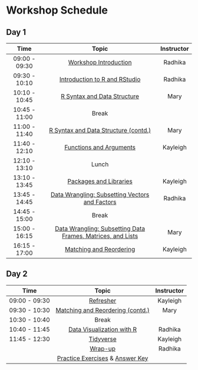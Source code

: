 # Workshop Schedule 

## Day 1

| Time            |  Topic  | Instructor |
|:------------------------:|:------------------------------------------------:|:--------:|
|09:00 - 09:30 | [Workshop Introduction](https://hbctraining.github.io/Intro-to-R/lectures/Intro_to_workshop.pdf) | Radhika |
|09:30 - 10:10 | [Introduction to R and RStudio](https://hbctraining.github.io/Intro-to-R/lessons/01_introR-R-and-RStudio.html) | Radhika |
|10:10 - 10:45 | [R Syntax and Data Structure](https://hbctraining.github.io/Intro-to-R/lessons/02_introR-syntax-and-data-structures.html) | Mary |
|10:45 - 11:00 | Break | |
|11:00 - 11:40 | [R Syntax and Data Structure (contd.)](https://hbctraining.github.io/Intro-to-R/lessons/02_introR-syntax-and-data-structures.html) | Mary |
|11:40 - 12:10 | [Functions and Arguments](https://hbctraining.github.io/Intro-to-R/lessons/03_introR-functions-and-arguments.html) | Kayleigh |
|12:10 - 13:10 | Lunch | |
|13:10 - 13:45 | [Packages and Libraries](https://hbctraining.github.io/Intro-to-R/lessons/03_introR-functions-and-arguments.html) | Kayleigh |
|13:45 - 14:45 | [Data Wrangling: Subsetting Vectors and Factors](https://hbctraining.github.io/Intro-to-R/lessons/04_introR-data-wrangling.html) | Radhika |
|14:45 - 15:00 | Break | |
|15:00 - 16:15 | [Data Wrangling: Subsetting Data Frames, Matrices, and Lists](https://hbctraining.github.io/Intro-to-R/lessons/05_introR-data-wrangling2.html) | Mary |
|16:15 - 17:00 | [Matching and Reordering](https://hbctraining.github.io/Intro-to-R/lessons/06_matching_reordering.html) | Kayleigh |


## Day 2

| Time            |  Topic  | Instructor |
|:------------------------:|:------------------------------------------------:|:--------:|
|09:00 - 09:30 | [Refresher](https://hbctraining.github.io/Intro-to-R/lessons/animal_table.html) | Kayleigh |
|09:30 - 10:30 | [Matching and Reordering (contd.)](https://hbctraining.github.io/Intro-to-R/lessons/06_matching_reordering.html) | Mary |
|10:30 - 10:40 | Break | |
|10:40 - 11:45 | [Data Visualization with R](https://hbctraining.github.io/Intro-to-R/lessons/07_ggplot2.html) | Radhika |
|11:45 - 12:30 | [Tidyverse](https://hbctraining.github.io/Intro-to-R/lessons/08_intro_tidyverse.html) | Kayleigh |
| | [Wrap-up](https://hbctraining.github.io/Intro-to-R/lectures/R%20Workshop%20wrapup.pdf) | Radhika |
| | [Practice Exercises](https://hbctraining.github.io/Intro-to-R/homework/Intro_to_R_hw.html) & [Answer Key](https://github.com/hbctraining/Intro-to-R/blob/master/homework/Intro_to_R_key.md) | |
